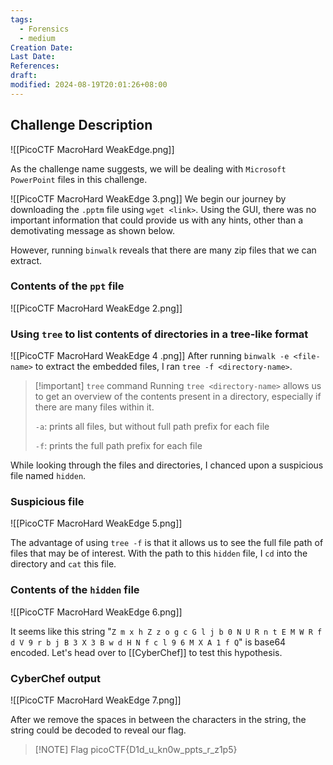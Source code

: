 ```yaml
---
tags:
  - Forensics
  - medium
Creation Date: 
Last Date: 
References: 
draft: 
modified: 2024-08-19T20:01:26+08:00
---
```

## Challenge Description

![[PicoCTF MacroHard WeakEdge.png]]

As the challenge name suggests, we will be dealing with `Microsoft PowerPoint` files in this challenge. 

![[PicoCTF MacroHard WeakEdge 3.png]]
We begin our journey by downloading the `.pptm` file using `wget <link>`. Using the GUI, there was no important information that could provide us with any hints, other than a demotivating message as shown below.

However, running `binwalk` reveals that there are many zip files that we can extract.
### Contents of the `ppt` file
![[PicoCTF MacroHard WeakEdge 2.png]]
### Using `tree` to list contents of directories in a tree-like format
![[PicoCTF MacroHard WeakEdge 4 .png]]
After running `binwalk -e <file-name>` to extract the embedded files, I ran `tree -f <directory-name>`.

>[!important] `tree` command
>Running `tree <directory-name>` allows us to get an overview of the contents present in a directory, especially if there are many files within it. 
>
>`-a`: prints all files, but without full path prefix for each file
>
>`-f`: prints the full path prefix for each file

While looking through the files and directories, I chanced upon a suspicious file named `hidden`.
### Suspicious file
![[PicoCTF MacroHard WeakEdge 5.png]]

The advantage of using `tree -f` is that it allows us to see the full file path of files that may be of interest. With the path to this `hidden` file, I `cd` into the directory and `cat` this file.
### Contents of the `hidden` file

![[PicoCTF MacroHard WeakEdge 6.png]]

It seems like this string "`Z m x h Z z o g c G l j b 0 N U R n t E M W R f d V 9 r b j B 3 X 3 B w d H N f c l 9 6 M X A 1 f Q`" is base64 encoded. Let's head over to [[CyberChef]] to test this hypothesis. 

### CyberChef output

![[PicoCTF MacroHard WeakEdge 7.png]]

After we remove the spaces in between the characters in the string, the string could be decoded to reveal our flag. 

> [!NOTE] Flag
> picoCTF{D1d_u_kn0w_ppts_r_z1p5}

